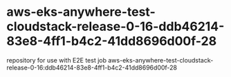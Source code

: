 # aws-eks-anywhere-test-cloudstack-release-0-16-ddb46214-83e8-4ff1-b4c2-41dd8696d00f-28
repository for use with E2E test job aws-eks-anywhere-test-cloudstack-release-0-16:ddb46214-83e8-4ff1-b4c2-41dd8696d00f-28
